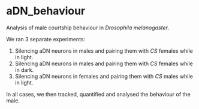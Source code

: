 # aDN_behaviour

Analysis of male courtship behaviour in _Drosophila melanogaster_.

We ran 3 separate experiments:
1. Silencing aDN neurons in males and pairing them with _CS_ females while in light.
2. Silencing aDN neurons in males and pairing them with _CS_ females while in dark.
3. Silencing aDN neurons in females and pairing them with _CS_ males while in light.

In all cases, we then tracked, quantified and analysed the behaviour of the male.
